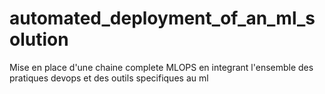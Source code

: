 # automated_deployment_of_an_ml_solution
Mise en place d'une chaine complete MLOPS en integrant l'ensemble des pratiques devops et des outils specifiques au ml
